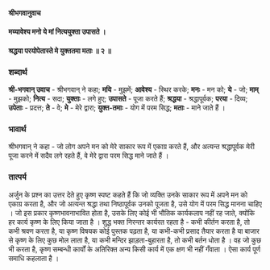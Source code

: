 #### श्रीभगवानुवाच
#### मय्यावेश्य मनो ये मां नित्ययुक्ता उपासते ।
#### श्रद्धया परयोपेतास्ते मे युक्ततमा मताः ॥ २ ॥

### शब्दार्थ

**श्री-भगवान् उवाच** - श्रीभगवान् ने कहा; **मयि** - मुझमें; **आवेश्य** - स्थिर करके; **मनः** - मन को; **ये** - जो; **माम्** - मुझको; **नित्य** - सदा; **युक्ताः** - लगे हुए; **उपासते** - पूजा करते हैं; **श्रद्धया** - श्रद्धापूर्वक; **परया** - दिव्य; **उपेताः** - प्रदत्त; **ते** - वे; **मे** - मेरे द्वारा; **युक्त-तमाः** - योग में परम सिद्ध; **मताः** - माने जाते हैं ।

### भावार्थ

श्रीभगवान् ने कहा - जो लोग अपने मन को मेरे साकार रूप में एकाग्र करते हैं, और अत्यन्त श्रद्धापूर्वक मेरी पूजा करने में सदैव लगे रहते हैं, वे मेरे द्वारा परम सिद्ध माने जाते हैं ।

### तात्पर्य

अर्जुन के प्रश्न का उत्तर देते हुए कृष्ण स्पष्ट कहते हैं कि जो व्यक्ति उनके साकार रूप में अपने मन को एकाग्र करता है, और जो अत्यन्त श्रद्धा तथा निष्ठापूर्वक उनको पूजता है, उसे योग में परम सिद्ध मानना चाहिए । जो इस प्रकार कृष्णभावनाभावित होता है, उसके लिए कोई भी भौतिक कार्यकलाप नहीं रह जाते, क्योंकि हर कार्य कृष्ण के लिए किया जाता है । शुद्ध भक्त निरन्तर कार्यरत रहता है - कभी कीर्तन करता है, तो कभी श्रवण करता है, या कृष्ण विषयक कोई पुस्तक पढ़ता है, या कभी-कभी प्रसाद तैयार करता है या बाजार से कृष्ण के लिए कुछ मोल लाता है, या कभी मन्दिर झाड़ता-बुहारता है, तो कभी बर्तन धोता है । वह जो कुछ भी करता है, कृष्ण सम्बन्धी कार्यों के अतिरिक्त अन्य किसी कार्य में एक क्षण भी नहीं गँवाता । ऐसा कार्य पूर्ण समाधि कहलाता है ।